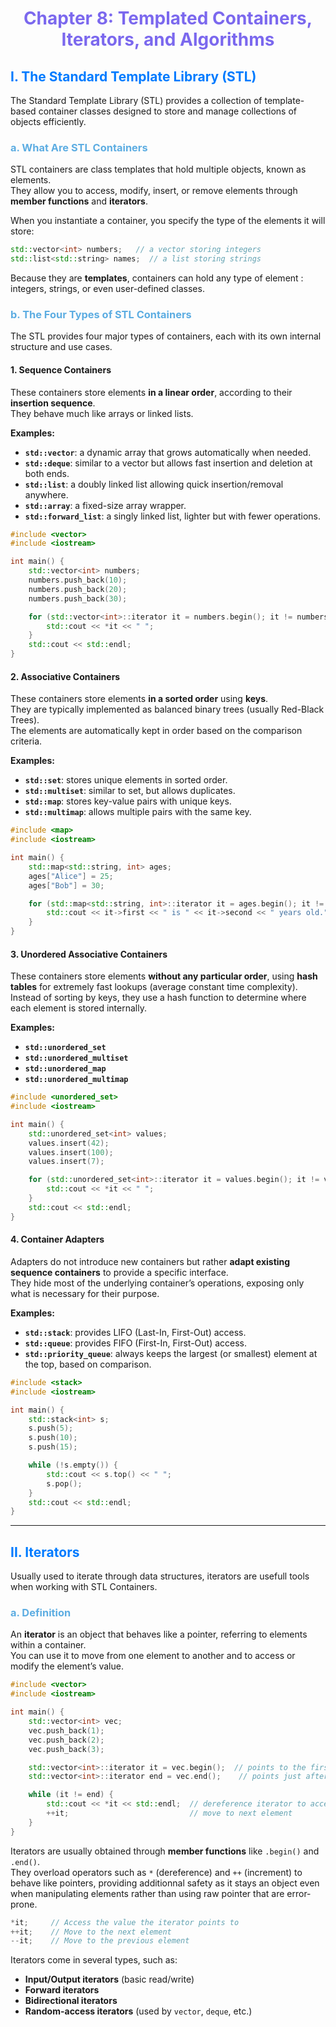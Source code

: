 # <h1 align="center" style="color:#7B68EE; font-weight:bold;">Chapter 8: Templated Containers, Iterators, and Algorithms</h1>

## <span style="color:#007BFF; font-weight:bold;">I. The Standard Template Library (STL)</span>

The Standard Template Library (STL) provides a collection of template-based container classes designed to store and manage collections of objects efficiently.

### <span style="color:#5DADE2;">a. What Are STL Containers</span>

STL containers are class templates that hold multiple objects, known as elements.  
They allow you to access, modify, insert, or remove elements through **member functions** and **iterators**.

When you instantiate a container, you specify the type of the elements it will store:

```c++
std::vector<int> numbers;   // a vector storing integers
std::list<std::string> names;  // a list storing strings
```

Because they are **templates**, containers can hold any type of element : integers, strings, or even user-defined classes.


### <span style="color:#5DADE2;">b. The Four Types of STL Containers</span>

The STL provides four major types of containers, each with its own internal structure and use cases.


#### 1. Sequence Containers

These containers store elements **in a linear order**, according to their **insertion sequence**.  
They behave much like arrays or linked lists.

**Examples:**
- **`std::vector`**: a dynamic array that grows automatically when needed.  
- **`std::deque`**: similar to a vector but allows fast insertion and deletion at both ends.  
- **`std::list`**: a doubly linked list allowing quick insertion/removal anywhere.  
- **`std::array`**: a fixed-size array wrapper.  
- **`std::forward_list`**: a singly linked list, lighter but with fewer operations.

```c++
#include <vector>
#include <iostream>

int main() {
    std::vector<int> numbers;
    numbers.push_back(10);
    numbers.push_back(20);
    numbers.push_back(30);

    for (std::vector<int>::iterator it = numbers.begin(); it != numbers.end(); ++it) {
        std::cout << *it << " ";
    }
    std::cout << std::endl;
}
```


#### 2. Associative Containers

These containers store elements **in a sorted order** using **keys**.  
They are typically implemented as balanced binary trees (usually Red-Black Trees).  
The elements are automatically kept in order based on the comparison criteria.

**Examples:**
- **`std::set`**: stores unique elements in sorted order.  
- **`std::multiset`**: similar to set, but allows duplicates.  
- **`std::map`**: stores key-value pairs with unique keys.  
- **`std::multimap`**: allows multiple pairs with the same key.

```c++
#include <map>
#include <iostream>

int main() {
    std::map<std::string, int> ages;
    ages["Alice"] = 25;
    ages["Bob"] = 30;

    for (std::map<std::string, int>::iterator it = ages.begin(); it != ages.end(); ++it) {
        std::cout << it->first << " is " << it->second << " years old." << std::endl;
    }
}
```


#### 3. Unordered Associative Containers

These containers store elements **without any particular order**, using **hash tables** for extremely fast lookups (average constant time complexity).  
Instead of sorting by keys, they use a hash function to determine where each element is stored internally.

**Examples:**
- **`std::unordered_set`**
- **`std::unordered_multiset`**
- **`std::unordered_map`**
- **`std::unordered_multimap`**

```c++
#include <unordered_set>
#include <iostream>

int main() {
    std::unordered_set<int> values;
    values.insert(42);
    values.insert(100);
    values.insert(7);

    for (std::unordered_set<int>::iterator it = values.begin(); it != values.end(); ++it) {
        std::cout << *it << " ";
    }
    std::cout << std::endl;
}
```


#### 4. Container Adapters

Adapters do not introduce new containers but rather **adapt existing sequence containers** to provide a specific interface.  
They hide most of the underlying container’s operations, exposing only what is necessary for their purpose.

**Examples:**
- **`std::stack`**: provides LIFO (Last-In, First-Out) access.  
- **`std::queue`**: provides FIFO (First-In, First-Out) access.  
- **`std::priority_queue`**: always keeps the largest (or smallest) element at the top, based on comparison.

```c++
#include <stack>
#include <iostream>

int main() {
    std::stack<int> s;
    s.push(5);
    s.push(10);
    s.push(15);

    while (!s.empty()) {
        std::cout << s.top() << " ";
        s.pop();
    }
    std::cout << std::endl;
}
```


---

## <span style="color:#007BFF; font-weight:bold;">II. Iterators</span>

Usually used to iterate through data structures, iterators are usefull tools when working with STL Containers.

### <span style="color:#5DADE2;">a. Definition</span>

An **iterator** is an object that behaves like a pointer, referring to elements within a container.  
You can use it to move from one element to another and to access or modify the element’s value.

```c++
#include <vector>
#include <iostream>

int main() {
    std::vector<int> vec;
    vec.push_back(1);
    vec.push_back(2);
    vec.push_back(3);

    std::vector<int>::iterator it = vec.begin();  // points to the first element
    std::vector<int>::iterator end = vec.end();    // points just after the last element

    while (it != end) {
        std::cout << *it << std::endl;  // dereference iterator to access value
        ++it;                           // move to next element
    }
}
```

Iterators are usually obtained through **member functions** like `.begin()` and `.end()`.  
They overload operators such as `*` (dereference) and `++` (increment) to behave like pointers, providing additionnal safety as it stays an object even when manipulating elements rather than using raw pointer that are error-prone.

```c++
*it;     // Access the value the iterator points to
++it;    // Move to the next element
--it;    // Move to the previous element
```

Iterators come in several types, such as:
- **Input/Output iterators** (basic read/write)
- **Forward iterators**
- **Bidirectional iterators**
- **Random-access iterators** (used by `vector`, `deque`, etc.)
